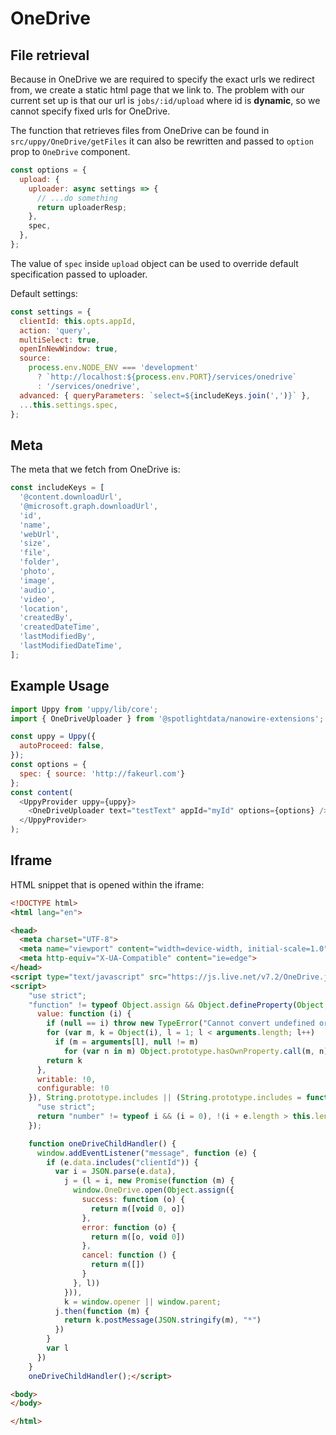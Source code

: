 # OneDrive

## File retrieval

Because in OneDrive we are required to specify the exact urls we redirect from, we create a static html page that we link to.
The problem with our current set up is that our url is `jobs/:id/upload` where id is **dynamic**, so we cannot specify fixed urls for OneDrive.

The function that retrieves files from OneDrive can be found in `src/uppy/OneDrive/getFiles` it can also be rewritten and passed to `option` prop to `OneDrive` component.

```javascript
const options = {
  upload: {
    uploader: async settings => {
      // ...do something
      return uploaderResp;
    },
    spec,
  },
};
```

The value of `spec` inside `upload` object can be used to override default specification passed to uploader.

Default settings:

```javascript
const settings = {
  clientId: this.opts.appId,
  action: 'query',
  multiSelect: true,
  openInNewWindow: true,
  source:
    process.env.NODE_ENV === 'development'
      ? `http://localhost:${process.env.PORT}/services/onedrive`
      : '/services/onedrive',
  advanced: { queryParameters: `select=${includeKeys.join(',')}` },
  ...this.settings.spec,
};
```

## Meta

The meta that we fetch from OneDrive is:

```javascript
const includeKeys = [
  '@content.downloadUrl',
  '@microsoft.graph.downloadUrl',
  'id',
  'name',
  'webUrl',
  'size',
  'file',
  'folder',
  'photo',
  'image',
  'audio',
  'video',
  'location',
  'createdBy',
  'createdDateTime',
  'lastModifiedBy',
  'lastModifiedDateTime',
];
```

## Example Usage

```javascript
import Uppy from 'uppy/lib/core';
import { OneDriveUploader } from '@spotlightdata/nanowire-extensions';

const uppy = Uppy({
  autoProceed: false,
});
const options = {
  spec: { source: 'http://fakeurl.com'}
};
const content(
  <UppyProvider uppy={uppy}>
    <OneDriveUploader text="testText" appId="myId" options={options} />
  </UppyProvider>
);
```

## Iframe

HTML snippet that is opened within the iframe:

```html
<!DOCTYPE html>
<html lang="en">

<head>
  <meta charset="UTF-8">
  <meta name="viewport" content="width=device-width, initial-scale=1.0">
  <meta http-equiv="X-UA-Compatible" content="ie=edge">
</head>
<script type="text/javascript" src="https://js.live.net/v7.2/OneDrive.js"></script>
<script>
    "use strict";
    "function" != typeof Object.assign && Object.defineProperty(Object, "assign", {
      value: function (i) {
        if (null == i) throw new TypeError("Cannot convert undefined or null to object");
        for (var m, k = Object(i), l = 1; l < arguments.length; l++)
          if (m = arguments[l], null != m)
            for (var n in m) Object.prototype.hasOwnProperty.call(m, n) && (k[n] = m[n]);
        return k
      },
      writable: !0,
      configurable: !0
    }), String.prototype.includes || (String.prototype.includes = function (e, i) {
      "use strict";
      return "number" != typeof i && (i = 0), !(i + e.length > this.length) && -1 !== this.indexOf(e, i)
    });

    function oneDriveChildHandler() {
      window.addEventListener("message", function (e) {
        if (e.data.includes("clientId")) {
          var i = JSON.parse(e.data),
            j = (l = i, new Promise(function (m) {
              window.OneDrive.open(Object.assign({
                success: function (o) {
                  return m([void 0, o])
                },
                error: function (o) {
                  return m([o, void 0])
                },
                cancel: function () {
                  return m([])
                }
              }, l))
            })),
            k = window.opener || window.parent;
          j.then(function (m) {
            return k.postMessage(JSON.stringify(m), "*")
          })
        }
        var l
      })
    }
    oneDriveChildHandler();</script>

<body>
</body>

</html>
```
